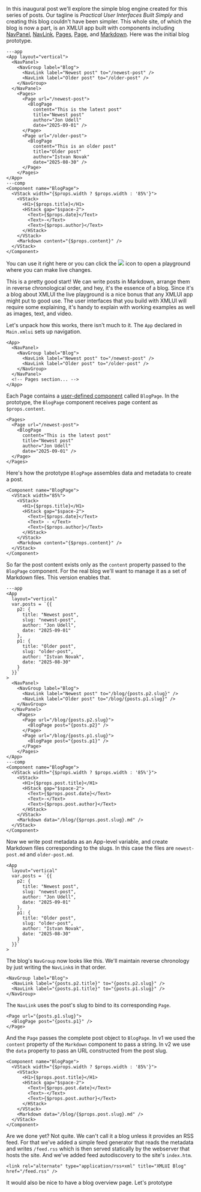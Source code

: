 
In this inaugural post we'll explore the simple blog engine created for this series of posts. Our tagline is *Practical User Interfaces Built Simply*  and creating this blog couldn't have been simpler. This whole site, of which the blog is now a part, is an XMLUI app built with components including [NavPanel](/components/NavPanel), [NavLink](/components/NavLink), [Pages](/components/Pages), [Page](/components/Page), and [Markdown](/components/Markdown). Here was the initial blog prototype.


```xmlui-pg name="XMLUI blog v1"
---app
<App layout="vertical">
  <NavPanel>
    <NavGroup label="Blog">
      <NavLink label="Newest post" to="/newest-post" />
      <NavLink label="Older post" to="/older-post" />
    </NavGroup>
  </NavPanel>
    <Pages>
      <Page url="/newest-post">
        <BlogPage
          content="This is the latest post"
          title="Newest post"
          author="Jon Udell"
          date="2025-09-01" />
      </Page>
      <Page url="/older-post">
        <BlogPage
          content="This is an older post"
          title="Older post"
          author="Istvan Novak"
          date="2025-08-30" />
      </Page>
    </Pages>
</App>
---comp
<Component name="BlogPage">
  <VStack width="{$props.width ? $props.width : '85%'}">
    <VStack>
      <H1>{$props.title}</H1>
      <HStack gap="$space-2">
        <Text>{$props.date}</Text>
        <Text>-</Text>
        <Text>{$props.author}</Text>
      </HStack>
    </VStack>
    <Markdown content="{$props.content}" />
  </VStack>
</Component>
```

You can use it right here or you can click the ![](/resources/pg-popout.svg) icon to open a playground where you can make live changes.

  This is a pretty good start! We can write posts in Markdown, arrange them in reverse chronological order, and hey, it's the essence of a blog. Since it's a blog about XMLUI the live playground is a nice bonus that any XMLUI app might put to good use. The user interfaces that you build with XMLUI will require some explaining, it's handy to explain with working examples as well as images, text, and video.

Let's unpack how this works, there isn't much to it. The `App` declared in `Main.xmlui` sets up navigation.

```xmlui
<App>
  <NavPanel>
    <NavGroup label="Blog">
      <NavLink label="Newest post" to="/newest-post" />
      <NavLink label="Older post" to="/older-post" />
    </NavGroup>
  </NavPanel>
  <!-- Pages section... -->
</App>
```

Each Page contains a [user-defined component](https://docs.xmlui.org/user-defined-components) called `BlogPage`. In the prototype, the `BlogPage` component receives page content as `$props.content`.

```xmlui {4}
<Pages>
  <Page url="/newest-post">
    <BlogPage
      content="This is the latest post"
      title="Newest post"
      author="Jon Udell"
      date="2025-09-01" />
  </Page>
</Pages>
```

Here's how the prototype `BlogPage` assembles data and metadata to create a post.

```xmlui {4, 6, 8, 11}
<Component name="BlogPage">
  <VStack width="85%">
    <VStack>
      <H1>{$props.title}</H1>
      <HStack gap="$space-2">
        <Text>{$props.date}</Text>
        <Text> - </Text>
        <Text>{$props.author}</Text>
      </HStack>
    </VStack>
    <Markdown content="{$props.content}" />
  </VStack>
</Component>
```

So far the post content exists only as the `content` property passed to the `BlogPage` component. For the real blog we'll want to manage it as a set of Markdown files. This version enables that.

```xmlui-pg name="XMLUI blog v2"
---app
<App
  layout="vertical"
  var.posts = `{{
    p2: {
      title: "Newest post",
      slug: "newest-post",
      author: "Jon Udell",
      date: "2025-09-01"
    },
    p1: {
      title: "Older post",
      slug: "older-post",
      author: "Istvan Novak",
      date: "2025-08-30"
    }
  }}`
>
  <NavPanel>
    <NavGroup label="Blog">
      <NavLink label="Newest post" to="/blog/{posts.p2.slug}" />
      <NavLink label="Older post" to="/blog/{posts.p1.slug}" />
    </NavGroup>
  </NavPanel>
    <Pages>
      <Page url="/blog/{posts.p2.slug}">
        <BlogPage post="{posts.p2}" />
      </Page>
      <Page url="/blog/{posts.p1.slug}">
        <BlogPage post="{posts.p1}" />
      </Page>
    </Pages>
</App>
---comp
<Component name="BlogPage">
  <VStack width="{$props.width ? $props.width : '85%'}">
    <VStack>
      <H1>{$props.post.title}</H1>
      <HStack gap="$space-2">
        <Text>{$props.post.date}</Text>
        <Text>-</Text>
        <Text>{$props.post.author}</Text>
      </HStack>
    </VStack>
    <Markdown data="/blog/{$props.post.slug}.md" />
  </VStack>
</Component>
```

Now we write post metadata as an App-level variable, and create Markdown files corresponding to the slugs. In this case the files are `newest-post.md` and `older-post.md`.

```xmlui
<App
  layout="vertical"
  var.posts = `{{
    p2: {
      title: "Newest post",
      slug: "newest-post",
      author: "Jon Udell",
      date: "2025-09-01"
    },
    p1: {
      title: "Older post",
      slug: "older-post",
      author: "Istvan Novak",
      date: "2025-08-30"
    }
  }}`
>
```

The blog's `NavGroup` now looks like this. We'll maintain reverse chronology by just writing the `NavLink`s in that order.

```xmlui
<NavGroup label="Blog">
  <NavLink label="{posts.p2.title}" to="{posts.p2.slug}" />
  <NavLink label="{posts.p1.title}" to="{posts.p1.slug}" />
</NavGroup>
```

The `NavLink` uses the post's slug to bind to its corresponding `Page`.

```xmlui
<Page url="{posts.p1.slug}">
  <BlogPage post="{posts.p1}" />
</Page>
```

And the `Page` passes the complete post object to `BlogPage`. In v1 we used the `content` property of the `Markdown` component to pass a string. In v2 we use the `data` property to pass an URL constructed from the post slug.

```xmlui {11}
<Component name="BlogPage">
  <VStack width="{$props.width ? $props.width : '85%'}">
    <VStack>
      <H1>{$props.post.title}</H1>
      <HStack gap="$space-2">
        <Text>{$props.post.date}</Text>
        <Text>-</Text>
        <Text>{$props.post.author}</Text>
      </HStack>
    </VStack>
    <Markdown data="/blog/{$props.post.slug}.md" />
  </VStack>
</Component>
```

Are we done yet? Not quite. We can't call it a blog unless it provides an RSS feed. For that we've added a simple feed generator that reads the metadata and writes `/feed.rss` which is then served statically by the webserver that hosts the site. And we've added feed autodiscovery to the site's `index.htm`.

```xmlui
<link rel="alternate" type="application/rss+xml" title="XMLUI Blog" href="/feed.rss" />
```

It would also be nice to have a blog overview page. Let's prototype 
